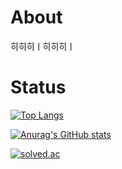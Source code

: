 # About
히히히ㅣ히히히ㅣ

# Status
[![Top Langs](https://github-readme-stats.vercel.app/api/top-langs/?username=repryty&layout=compact)](https://github.com/anuraghazra/github-readme-stats)

[![Anurag's GitHub stats](https://github-readme-stats.vercel.app/api?username=repryty)](https://github.com/anuraghazra/github-readme-stats)

[![solved.ac](http://mazassumnida.wtf/api/v2/generate_badge?boj=repryty)](https://https://solved.ac/profile/repryty)

